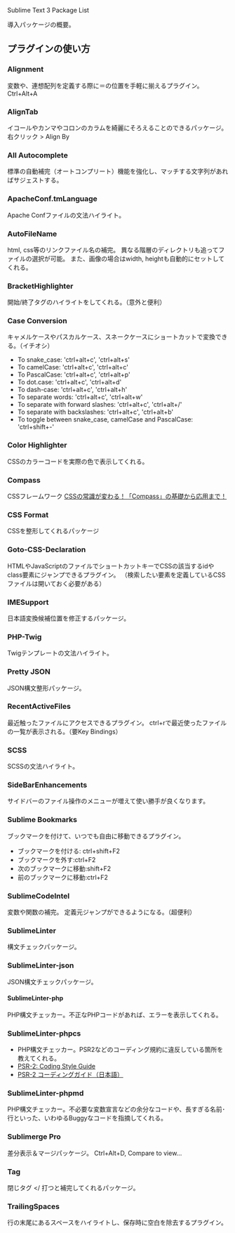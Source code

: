 Sublime Text 3 Package List

導入パッケージの概要。

## プラグインの使い方

### Alignment

変数や、連想配列を定義する際に＝の位置を手軽に揃えるプラグイン。
Ctrl+Alt+A

### AlignTab

イコールやカンマやコロンのカラムを綺麗にそろえることのできるパッケージ。
右クリック > Align By

### All Autocomplete

標準の自動補完（オートコンプリート）機能を強化し、マッチする文字列があればサジェストする。

### ApacheConf.tmLanguage

Apache Confファイルの文法ハイライト。

### AutoFileName

html, css等のリンクファイル名の補完。
異なる階層のディレクトリも追ってファイルの選択が可能。
また、画像の場合はwidth, heightも自動的にセットしてくれる。

### BracketHighlighter

開始/終了タグのハイライトをしてくれる。（意外と便利）

### Case Conversion

キャメルケースやパスカルケース、スネークケースにショートカットで変換できる。（イチオシ）

* To snake_case: 'ctrl+alt+c', 'ctrl+alt+s'
* To camelCase: 'ctrl+alt+c', 'ctrl+alt+c'
* To PascalCase: 'ctrl+alt+c', 'ctrl+alt+p'
* To dot.case: 'ctrl+alt+c', 'ctrl+alt+d'
* To dash-case: 'ctrl+alt+c', 'ctrl+alt+h'
* To separate words: 'ctrl+alt+c', 'ctrl+alt+w'
* To separate with forward slashes: 'ctrl+alt+c', 'ctrl+alt+/'
* To separate with backslashes: 'ctrl+alt+c', 'ctrl+alt+b'
* To toggle between snake_case, camelCase and PascalCase: 'ctrl+shift+-'

### Color Highlighter

CSSのカラーコードを実際の色で表示してくれる。

### Compass

CSSフレームワーク
[CSSの常識が変わる！「Compass」の基礎から応用まで！](http://liginc.co.jp/designer/archives/11623)

### CSS Format

CSSを整形してくれるパッケージ

### Goto-CSS-Declaration

HTMLやJavaScriptのファイルでショートカットキーでCSSの該当するidやclass要素にジャンプできるプラグイン。
（検索したい要素を定義しているCSSファイルは開いておく必要がある）

### IMESupport

日本語変換候補位置を修正するパッケージ。

### PHP-Twig

Twigテンプレートの文法ハイライト。

### Pretty JSON

JSON構文整形パッケージ。

### RecentActiveFiles

最近触ったファイルにアクセスできるプラグイン。
ctrl+rで最近使ったファイルの一覧が表示される。（要Key Bindings）

### SCSS

SCSSの文法ハイライト。

### SideBarEnhancements

サイドバーのファイル操作のメニューが増えて使い勝手が良くなります。

### Sublime Bookmarks

ブックマークを付けて、いつでも自由に移動できるプラグイン。

* ブックマークを付ける: ctrl+shift+F2
* ブックマークを外す:ctrl+F2
* 次のブックマークに移動:shift+F2
* 前のブックマークに移動:ctrl+F2

### SublimeCodeIntel

変数や関数の補完。
定義元ジャンプができるようになる。（超便利）

### SublimeLinter

構文チェックパッケージ。

### SublimeLinter-json

JSON構文チェックパッケージ。

#### SublimeLinter-php

PHP構文チェッカー。不正なPHPコードがあれば、エラーを表示してくれる。

### SublimeLinter-phpcs

* PHP構文チェッカー。PSR2などのコーディング規約に違反している箇所を教えてくれる。
* [PSR-2: Coding Style Guide](http://www.php-fig.org/psr/psr-2/)
* [PSR-2 コーディングガイド（日本語）](http://www.infiniteloop.co.jp/docs/psr/psr-2-coding-style-guide.html)

### SublimeLinter-phpmd

PHP構文チェッカー。不必要な変数宣言などの余分なコードや、長すぎる名前･行といった、いわゆるBuggyなコードを指摘してくれる。

### Sublimerge Pro

差分表示＆マージパッケージ。
Ctrl+Alt+D, Compare to view...

### Tag

閉じタグ </ 打つと補完してくれるパッケージ。

### TrailingSpaces

行の末尾にあるスペースをハイライトし、保存時に空白を除去するプラグイン。
